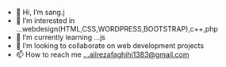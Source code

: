 - 👋 Hi, I’m sang.j
- 👀 I’m interested in ...webdesign(HTML,CSS,WORDPRESS,BOOTSTRAP),c++,php
- 🌱 I’m currently learning ...js
- 💞️ I’m looking to collaborate on web development projects
- 📫 How to reach me ...alirezafaghihi1383@gmail.com

<!---
alireza1420/alireza1420 is a ✨ special ✨ repository because its `README.md` (this file) appears on your GitHub profile.
You can click the Preview link to take a look at your changes.
--->
